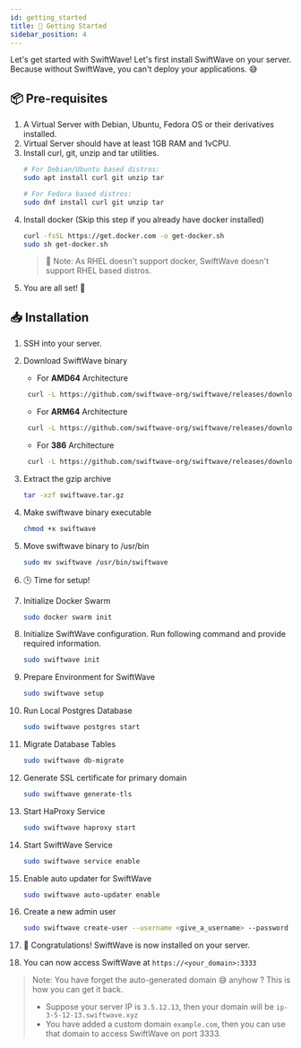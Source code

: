 ```yaml
---
id: getting_started
title: 🚀 Getting Started
sidebar_position: 4
---
```


Let's get started with SwiftWave!
Let's first install SwiftWave on your server. Because without SwiftWave, you can't deploy your applications. 😅

## 📦 Pre-requisites
1. A Virtual Server with Debian, Ubuntu, Fedora OS or their derivatives installed.
2. Virtual Server should have at least 1GB RAM and 1vCPU.
3. Install curl, git, unzip and tar utilities.
    ```bash
    # For Debian/Ubuntu based distros:
    sudo apt install curl git unzip tar

    # For Fedora based distros:
    sudo dnf install curl git unzip tar
    ```
4. Install docker (Skip this step if you already have docker installed)
    ```bash
    curl -fsSL https://get.docker.com -o get-docker.sh
    sudo sh get-docker.sh
    ```
    > 📌 Note: As RHEL doesn't support docker, SwiftWave doesn't support RHEL based distros.
5. You are all set! 🎉

## 📥 Installation
1. SSH into your server.

2. Download SwiftWave binary
   - For **AMD64** Architecture
   ```bash
    curl -L https://github.com/swiftwave-org/swiftwave/releases/download/1.0.0/swiftwave-1.0.0-linux-amd64.tar.gz -o swiftwave.tar.gz
   ```
   - For **ARM64** Architecture
   ```bash
    curl -L https://github.com/swiftwave-org/swiftwave/releases/download/1.0.0/swiftwave-1.0.0-linux-arm64.tar.gz -o swiftwave.tar.gz
   ```
   - For **386** Architecture
   ```bash
    curl -L https://github.com/swiftwave-org/swiftwave/releases/download/1.0.0/swiftwave-1.0.0-linux-386.tar.gz -o swiftwave.tar.gz
   ```
3. Extract the gzip archive
    ```bash
    tar -xzf swiftwave.tar.gz
    ```
4. Make swiftwave binary executable
    ```bash
    chmod +x swiftwave
    ```
5. Move swiftwave binary to /usr/bin
    ```bash
    sudo mv swiftwave /usr/bin/swiftwave
    ```
6. 🕒 Time for setup!
7. Initialize Docker Swarm
    ```bash
    sudo docker swarm init
    ```
8. Initialize SwiftWave configuration. Run following command and provide required information.
    ```bash
    sudo swiftwave init
    ```
9. Prepare Environment for SwiftWave
    ```bash
    sudo swiftwave setup
    ```
10. Run Local Postgres Database
    ```bash
    sudo swiftwave postgres start
    ```
11. Migrate Database Tables
    ```bash
    sudo swiftwave db-migrate
    ```
12. Generate SSL certificate for primary domain
    ```bash
    sudo swiftwave generate-tls
    ```
13. Start HaProxy Service
    ```bash
    sudo swiftwave haproxy start
    ```
14. Start SwiftWave Service
    ```bash
    sudo swiftwave service enable
    ```
15. Enable auto updater for SwiftWave
    ```bash
    sudo swiftwave auto-updater enable
    ```
16. Create a new admin user
    ```bash
    sudo swiftwave create-user --username <give_a_username> --password <give_a_strong_password>
    ```
17. 🎉 Congratulations! SwiftWave is now installed on your server. 
18. You can now access SwiftWave at `https://<your_domain>:3333`
> Note: You have forget the auto-generated domain 😅 anyhow ? This is how you can get it back.
> - Suppose your server IP is `3.5.12.13`, then your domain will be `ip-3-5-12-13.swiftwave.xyz`
> - You have added a custom domain `example.com`, then you can use that domain to access SwiftWave on port 3333.

